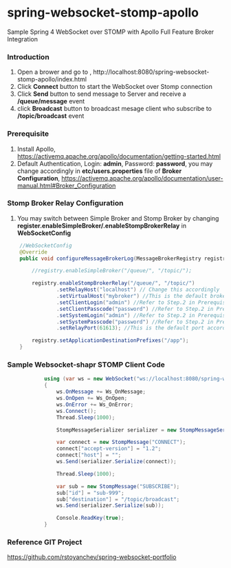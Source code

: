 # spring-websocket-stomp-apollo
Sample Spring 4 WebSocket over STOMP with Apollo Full Feature Broker Integration

### Introduction 
1. Open a brower and go to , http://localhost:8080/spring-websocket-stomp-apollo/index.html
2. Click **Connect** button to start the WebSocket over Stomp connection
3. Click **Send** button to send message to Server and receive a **/queue/message** event
4. click **Broadcast** button to broadcast mesage client who subscribe to **/topic/broadcast** event

### Prerequisite 
1. Install Apollo, https://activemq.apache.org/apollo/documentation/getting-started.html
2. Default Authentication, Login: **admin**, Password: **password**, you may change accordingly in **etc/users.properties** file of **Broker Configuration**, https://activemq.apache.org/apollo/documentation/user-manual.html#Broker_Configuration

### Stomp Broker Relay Configuration
1. You may switch between Simple Broker and Stomp Broker by changing **register.enableSimpleBroker/.enableStompBrokerRelay** in **WebSocketConfig**
```java
    //WebSocketConfig
    @Override
    public void configureMessageBrokerLog(MessageBrokerRegistry registry) {

        //registry.enableSimpleBroker("/queue/", "/topic/");

        registry.enableStompBrokerRelay("/queue/", "/topic/")
                .setRelayHost("localhost") // Change this accordingly
                .setVirtualHost("mybroker") //This is the default broker name according to Apollo installation guide
                .setClientLogin("admin") //Refer to Step.2 in Prerequisite
                .setClientPasscode("password") //Refer to Step.2 in Prerequisite
                .setSystemLogin("admin") //Refer to Step.2 in Prerequisite
                .setSystemPasscode("password") //Refer to Step.2 in Prerequisite
                .setRelayPort(61613); //This is the default port according to Apollo installation guide

        registry.setApplicationDestinationPrefixes("/app");
    }
```

### Sample Websocket-shapr STOMP Client Code
```csharp
            using (var ws = new WebSocket("ws://localhost:8080/spring-websocket-stomp-apollo/chat/websocket"))
            {
                ws.OnMessage += Ws_OnMessage;
                ws.OnOpen += Ws_OnOpen;
                ws.OnError += Ws_OnError;
                ws.Connect();
                Thread.Sleep(1000);

                StompMessageSerializer serializer = new StompMessageSerializer();

                var connect = new StompMessage("CONNECT");
                connect["accept-version"] = "1.2";
                connect["host"] = "";
                ws.Send(serializer.Serialize(connect));

                Thread.Sleep(1000);

                var sub = new StompMessage("SUBSCRIBE");
                sub["id"] = "sub-999";
                sub["destination"] = "/topic/broadcast";
                ws.Send(serializer.Serialize(sub));

                Console.ReadKey(true);
            }
```
### Reference GIT Project
https://github.com/rstoyanchev/spring-websocket-portfolio
